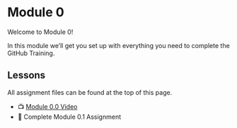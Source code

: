 # Module 0

Welcome to Module 0!

In this module we’ll get you set up with everything you need to complete the GitHub Training.

## Lessons
All assignment files can be found at the top of this page.

-  📺 [Module 0.0 Video](https://youtu.be/Ub8IMMMTfB8)
-  📓 Complete Module 0.1 Assignment
